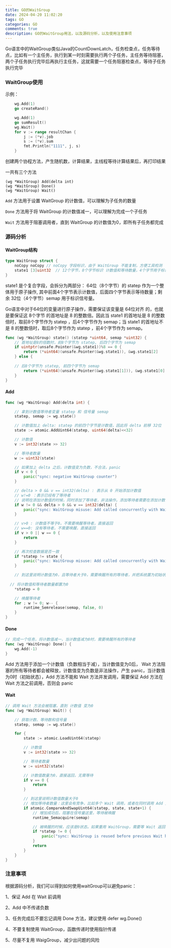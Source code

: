 ```yaml
---
title: GO的WaitGroup
date: 2024-04-20 11:02:20
tags: GO
categories: GO
comments: true
description: GO的WaitGroup用法，以及源码分析，以及使用注意事项
---
```


Go语言中的WaitGroup类似Java的CountDownLatch，任务检查点，任务等待点，比如有一个主任务，执行到某一时刻需要执行两个子任务，主任务等待阻塞，两个子任务执行完毕后再执行主任务，这就需要一个任务阻塞检查点，等待子任务执行完毕



### WaitGroup使用

示例：

```go
	wg.Add(1)
	go createRand()

	wg.Add(1)
	go sumResult()
	wg.Wait()
	for v := range resultChan {
		j := (*v).job
		s := (*v).sum
		fmt.Println("1111", j, s)
	}
```

创建两个协程方法，产生随机数，计算结果，主线程等待计算结果后，再打印结果

一共有三个方法

```
(wg *WaitGroup) Add(delta int)
(wg *WaitGroup) Done()
(wg *WaitGroup) Wait()
```

`Add` 方法用于设置 WaitGroup 的计数值，可以理解为子任务的数量

`Done` 方法用于将 WaitGroup 的计数值减一，可以理解为完成一个子任务

`Wait` 方法用于阻塞调用者，直到 WaitGroup 的计数值为0，即所有子任务都完成



### 源码分析

#### WaitGroup结构

```go
type WaitGroup struct {
    noCopy noCopy // noCopy 字段标识，由于 WaitGroup 不能复制，方便工具检测
    state1 [3]uint32  // 12个字节，8个字节标识 计数值和等待数量，4个字节用于标识信号量
}
```

state1 是个复合字段，会拆分为两部分： 64位（8个字节）的 statep 作为一个整体用于原子操作, 其中前面4个字节表示计数值，后面四个字节表示等待数量；剩余 32位（4个字节）semap 用于标识信号量。

Go语言中对于64位的变量进行原子操作，需要保证该变量是 64位对齐 的，也就是要保证这 8个字节 的首地址是 8 的整数倍。因此当 state1 的首地址是 8 的整数倍时，取前8个字节作为 statep ，后4个字节作为 semap；当 state1 的首地址不是 8 的整数倍时，取后8个字节作为 statep ，前4个字节作为 semap。

```go
func (wg *WaitGroup) state() (statep *uint64, semap *uint32) {
    // 首地址是8的倍数时，前8个字节为 statep, 后四个字节为 semap
    if uintptr(unsafe.Pointer(&wg.state1))%8 == 0 {
        return (*uint64)(unsafe.Pointer(&wg.state1)), &wg.state1[2]
    } else { 
        
    // 后8个字节为 statep, 前四个字节为 semap  
        return (*uint64)(unsafe.Pointer(&wg.state1[1])), &wg.state1[0]
    }
}
```

#### Add

```go
func (wg *WaitGroup) Add(delta int) {

    // 拿到计数值等待者变量 statep 和 信号量 semap
    statep, semap := wg.state()

    // 计数值加上 delta: statep 的前四个字节是计数值，因此将 delta 前移 32位
    state := atomic.AddUint64(statep, uint64(delta)<<32)

    // 计数值
    v := int32(state >> 32)

    // 等待者数量
    w := uint32(state)

    // 如果加上 delta 之后，计数值变为负数，不合法，panic
    if v < 0 {
        panic("sync: negative WaitGroup counter")
    }

    // delta > 0 && v == int32(delta) : 表示从 0 开始添加计数值
    // w!=0 ：表示已经有了等待者
    // 说明在添加计数值的时候，同时添加了等待者，非法操作。添加等待者需要在添加计数值之后
    if w != 0 && delta > 0 && v == int32(delta) {
        panic("sync: WaitGroup misuse: Add called concurrently with Wait")
    }

    // v>0 : 计数值不等于0，不需要唤醒等待者，直接返回
    // w==0: 没有等待者，不需要唤醒，直接返回
    if v > 0 || w == 0 {
        return
    }

    // 再次检查数据是否一致
    if *statep != state {
        panic("sync: WaitGroup misuse: Add called concurrently with Wait")
    }

    // 到这里说明计数值为0，且等待者大于0，需要唤醒所有的等待者，并把系统置为初始状态（0状态）
  
  // 将计数值和等待者数量都置为0
    *statep = 0

    // 唤醒等待者
    for ; w != 0; w-- {
        runtime_Semrelease(semap, false, 0)
    }
}
```

#### Done

```go
// 完成一个任务，将计数值减一，当计数值减为0时，需要唤醒所有的等待者
func (wg *WaitGroup) Done() {
    wg.Add(-1)
}
```

Add 方法用于添加一个计数值（负数相当于减），当计数值变为0后， Wait 方法阻塞的所有等待者都会被释放，计数值变为负数是非法操作，产生 panic，当计数值为0时（初始状态），Add 方法不能和 Wait 方法并发调用，需要保证 Add 方法在 Wait 方法之前调用，否则会 panic

#### Wait

```go
// 调用 Wait 方法会被阻塞，直到 计数值 变为0
func (wg *WaitGroup) Wait() {

    // 获取计数、等待数和信号量
    statep, semap := wg.state()

    for {
        state := atomic.LoadUint64(statep)

        // 计数值
        v := int32(state >> 32)

        // 等待者数量
        w := uint32(state)

        // 计数值数量为0，直接返回，无需等待
        if v == 0 {
            return
        }

        // 到这里说明计数值数量大于0
        // 增加等待者数量：这里会有竞争，比如多个 Wait 调用，或者在同时调用 Add 方法，增加不成功会继续 for 循环
        if atomic.CompareAndSwapUint64(statep, state, state+1) {
            // 增加成功后，阻塞在信号量这里，等待被唤醒
            runtime_Semacquire(semap)

            // 被唤醒的时候，应该是0状态。如果重用 WaitGroup，需要等 Wait 返回
            if *statep != 0 {
                panic("sync: WaitGroup is reused before previous Wait has returned")
            }
            return
        }
    }
}
```

### 注意事项

根据源码分析，我们可以得到如何使用waitGroup可以避免panic：

1、保证 Add 在 Wait 前调用

2、Add 中不传递负数

3、任务完成后不要忘记调用 Done 方法，建议使用 defer wg.Done()

4、不要复制使用 WaitGroup，函数传递时使用指针传递

5、尽量不复用 WaigGroup，减少出问题的风险

